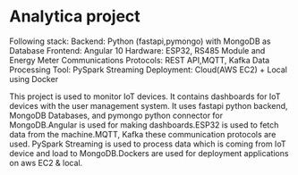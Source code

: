 # Analytica project 

Following stack:
  Backend: Python (fastapi,pymongo) with MongoDB as Database
  Frontend: Angular 10
  Hardware: ESP32, RS485 Module and Energy Meter
  Communications Protocols: REST API,MQTT, Kafka
  Data Processing Tool: PySpark Streaming
  Deployment: Cloud(AWS EC2) + Local using Docker

This project is used to monitor IoT devices. It contains dashboards for IoT devices with the user management system. It uses fastapi python backend, MongoDB Databases, and pymongo python connector for MongoDB.Angular is used for making dashboards.ESP32 is used to fetch data from the machine.MQTT, Kafka these communication protocols are used. PySpark Streaming is used to process data which is coming from IoT device and load to MongoDB.Dockers are used for deployment applications on aws EC2 & local.
